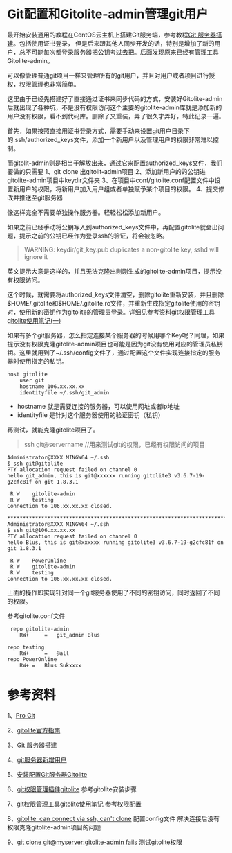 # Git配置和Gitolite-admin管理git用户

最开始安装通用的教程在CentOS云主机上搭建Git服务端，参考教程[Git 服务器搭建](http://www.runoob.com/git/git-server.html)。包括使用证书登录，
但是后来跟其他人同步开发的话，特别是增加了新的用户，总不可能每次都登录服务器把公钥考过去把。后面发现原来已经有管理工具Gitolite-admin。


可以像管理普通git项目一样来管理所有的git用户，并且对用户或者项目进行授权，权限管理也非常简单。

这里由于已经先搭建好了直接通过证书来同步代码的方式，安装好Gitolite-admin后就出现了各种坑，不是没有权限访问这个主要的gitolite-admin库就是添加新的用户没有权限，看不到代码库。删除了又重装，弄了很久才弄好，特此记录一遍。

首先，如果按照直接用证书登录方式，需要手动来设置git用户目录下的.ssh/authorized_keys文件，添加一个新用户以及管理用户的权限非常难以控制。

而gitolit-admin则是相当于解放出来，通过它来配置authorized_keys文件，我们要做的只需要
1、git clone 出gitolit-admin项目
2、添加新用户的的公钥进gitolite-admin项目中keydir文件夹
3、在项目中conf/gitolite.conf配置文件中设置新用户的权限，将新用户加入用户组或者单独赋予某个项目的权限。
4、提交修改并推送至git服务器

像这样完全不需要单独操作服务器。轻轻松松添加新用户。

如果之前已经手动将公钥写入到authorized_keys文件中，再配置gitolite就会出问题，提示之前的公钥已经作为登录ssh的验证，将会被忽略。
> WARNING: keydir/git_key.pub duplicates a non-gitolite key, sshd will ignore it


英文提示大意是这样的，并且无法克隆出刚刚生成的gitolite-admin项目，提示没有权限访问。

这个时候，就需要将authorized_keys文件清空，删除gitolite重新安装，并且删除$HOME/.gitolite和\$HOME/.gitolite.rc文件，并重新生成指定gitolite使用的密钥对，使用新的密钥作为gitolite的管理员登录。详细见参考资料[git权限管理工具gitolite使用笔记(一)](http://www.cnblogs.com/seanvon/archive/2013/05/28/gitolite.html)



如果有多个git服务器，怎么指定连接某个服务器的时候用哪个Key呢？同理，如果提示没有权限克隆gitolite-admin项目也可能是因为git没有使用对应的管理员私钥钥。这里就用到了~/.ssh/config文件了，通过配置这个文件实现连接指定的服务器时使用指定的私钥。

```
host gitolite
	user git
	hostname 106.xx.xx.xx
	identityfile ~/.ssh/git_admin

```
- hostname 就是需要连接的服务器，可以使用网址或者ip地址
- identityfile 是针对这个服务器使用的验证密钥（私钥）

再测试，就能克隆gitolite项目了。
> ssh git@servername //用来测试git的权限，已经有权限访问的项目

```shell
Administrator@XXXX MINGW64 ~/.ssh
$ ssh git@gitolite
PTY allocation request failed on channel 0
hello git_admin, this is git@xxxxxx running gitolite3 v3.6.7-19-g2cfc81f on git 1.8.3.1

 R W    gitolite-admin
 R W    testing
Connection to 106.xx.xx.xx closed.

***************************************************************************
Administrator@XXXX MINGW64 ~/.ssh
$ ssh git@106.xx.xx.xx
PTY allocation request failed on channel 0
hello Blus, this is git@xxxxxx running gitolite3 v3.6.7-19-g2cfc81f on git 1.8.3.1

 R W    PowerOnline
 R W    gitolite-admin
 R W    testing
Connection to 106.xx.xx.xx closed.

```
上面的操作即实现针对同一个git服务器使用了不同的密钥访问，同时返回了不同的权限。

参考gitolite.conf文件
```
 repo gitolite-admin
	RW+     =   git_admin Blus

repo testing
	RW+     =   @all
repo PowerOnline
	RW+	=   Blus Sukxxxx
```

# 参考资料
1、[Pro Git](http://iissnan.com/progit/)

2、[gitolite官方指南](https://git-scm.com/book/zh/v1/%E6%9C%8D%E5%8A%A1%E5%99%A8%E4%B8%8A%E7%9A%84-Git-Gitolite)

3、[Git 服务器搭建](http://www.runoob.com/git/git-server.html)


4、[git服务器新增用户](http://blog.csdn.net/augusdi/article/details/28099819)


5、[安装配置Git服务器Gitolite](http://williamherry.com/blog/2012/10/03/install-gitolite/)

6、[git权限管理插件gitolite](http://blog.csdn.net/stormragewang/article/details/43487749) 参考gitolite安装步骤

7、[git权限管理工具gitolite使用笔记](http://www.cnblogs.com/seanvon/archive/2013/06/07/3124226.html) 参考权限配置

8、[gitolite: can connect via ssh, can't clone](https://stackoverflow.com/questions/9339272/gitolite-can-connect-via-ssh-cant-clone/9340778#) 配置config文件 解决连接后没有权限克隆gitolite-admin项目的问题

9、[git clone git@myserver:gitolite-admin fails](https://stackoverflow.com/questions/12617672/git-clone-gitmyservergitolite-admin-fails#) 测试gitolite权限

